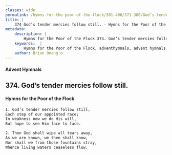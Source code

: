 ```yaml
---
classes: wide
permalink: /hymns-for-the-poor-of-the-flock/301-400/371-380/God’s-tender-mercies-follow-still/
title: |
    374 God’s tender mercies follow still. - Hymns for the Poor of the Flock
metadata:
    description: |
        Hymns for the Poor of the Flock 374. God’s tender mercies follow still.. God’s tender mercies follow still, Each step of our appointed race; In weakness now we do His will, But hope to see Him face to face. 
    keywords:  |
        Hymns for the Poor of the Flock, adventhymnals, advent hymnals, God’s tender mercies follow still., God’s tender mercies follow still,, 
    author: Brian Onang'o
---
```


#### Advent Hymnals
## 374. God’s tender mercies follow still.
####  Hymns for the Poor of the Flock

```txt
1. God’s tender mercies follow still,
Each step of our appointed race;
In weakness now we do His will,
But hope to see Him face to face.

2. Then God shall wipe all tears away,
As we are known, we then shall know, 
Nor shall we from those fountains stray, 
Whence living waters ceaseless flow.
```